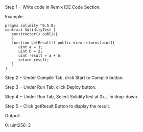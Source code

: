 Step 1 − Write code in Remix IDE Code Section.

Example:

    pragma solidity ^0.5.0;
    contract SolidityTest {
       constructor() public{
       }
       function getResult() public view returns(uint){
          uint a = 1;
          uint b = 2;
          uint result = a + b;
          return result;
       }
    }

Step 2 − Under Compile Tab, click Start to Compile button.

Step 3 − Under Run Tab, click Deploy button.

Step 4 − Under Run Tab, Select SolidityTest at 0x... in drop-down.

Step 5 − Click getResult Button to display the result.

Output:

0: uint256: 3
